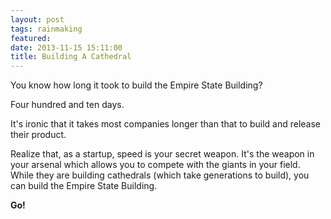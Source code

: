 ```yaml
---
layout: post
tags: rainmaking
featured: 
date: 2013-11-15 15:11:00
title: Building A Cathedral
---
```

You know how long it took to build the Empire State Building?

Four hundred and ten days.

It's ironic that it takes most companies longer than that to build and release their product.

Realize that, as a startup, speed is your secret weapon. It's the weapon in your arsenal which allows you to compete with the giants in your field. While they are building cathedrals (which take generations to build), you can build the Empire State Building.

**Go!**